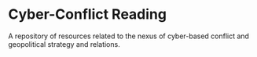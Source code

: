# Cyber-Conflict Reading
A repository of resources related to the nexus of cyber-based conflict and geopolitical strategy and relations. 
